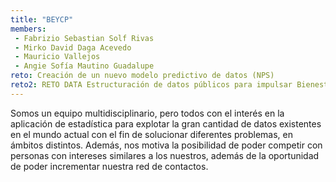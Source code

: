 ```yaml
---
title: "BEYCP"
members:
 - Fabrizio Sebastian Solf Rivas
 - Mirko David Daga Acevedo
 - Mauricio Vallejos
 - Angie Sofía Mautino Guadalupe
reto: Creación de un nuevo modelo predictivo de datos (NPS)
reto2: RETO DATA Estructuración de datos públicos para impulsar Bienestar
---
```


Somos un equipo multidisciplinario, pero todos con el interés en la aplicación de estadística para explotar la gran cantidad de datos existentes en el mundo actual con el fin de solucionar diferentes problemas, en ámbitos distintos. Además, nos motiva la posibilidad de poder competir con personas con intereses similares a los nuestros, además de la oportunidad de poder incrementar nuestra red de contactos.